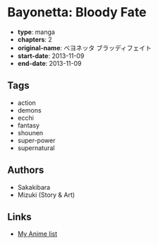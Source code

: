 # Bayonetta: Bloody Fate

-   **type**: manga
-   **chapters**: 2
-   **original-name**: ベヨネッタ ブラッディフェイト
-   **start-date**: 2013-11-09
-   **end-date**: 2013-11-09

## Tags

-   action
-   demons
-   ecchi
-   fantasy
-   shounen
-   super-power
-   supernatural

## Authors

-   Sakakibara
-   Mizuki (Story & Art)

## Links

-   [My Anime list](https://myanimelist.net/manga/63613/Bayonetta__Bloody_Fate)

